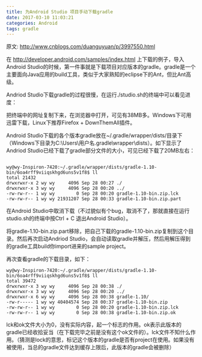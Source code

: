 ```yaml
---
title: 为Android Studio 项目手动下载gradle
date: 2017-03-10 11:03:21
categories: Android
tags: gradle
---
```


原文:  http://www.cnblogs.com/duanguyuan/p/3997550.html

在 http://developer.android.com/samples/index.html 上下载的例子，导入Android Studio的时候，第一件事就是下载项目对应版本的gradle。gradle是一个主要面向Java应用的build工具，类似于大家熟知的eclipse下的Ant，但比Ant高级。

<!-- more -->

Andriod Studio下载gradle的过程很慢，在运行./studio.sh的终端中可以看见进度：


把终端中的网址复制下来，在浏览器中打开，可见有38MB多。Windows下可用迅雷下载，Linux下推荐Firefox + DownThemAll插件。

Android Studio下载的各个版本gradle放在~/.gradle/wrapper/dists/目录下（Windows下目录为C:\Users\用户名\.gradle\wrapper\dists）。如下显示了Andriod Studio已经下载了gradle部分文件的大小，可见已经下载了20MB左右：

```

wy@wy-Inspiron-7420:~/.gradle/wrapper/dists/gradle-1.10-bin/6oa4rff9viiqskhgd6uns5v1f8$ ll
total 21432
drwxrwxr-x 2 wy wy     4096 Sep 28 00:27 ./
drwxrwxr-x 3 wy wy     4096 Sep 28 00:20 ../
-rw-rw-r-- 1 wy wy        0 Sep 28 00:20 gradle-1.10-bin.zip.lck
-rw-rw-r-- 1 wy wy 21931207 Sep 28 00:33 gradle-1.10-bin.zip.part

```


在Android Studio中取消下载（不过貌似有个bug，取消不了，那就直接在运行studio.sh的终端中按Ctrl + C 退出Android Studio）。

将gradle-1.10-bin.zip.part移除，把自己下载的gradle-1.10-bin.zip复制到这个目录。然后再次启动Andriod Studio，会自动读取gradle并解压，然后用解压得到的gradle工具build你import进来的sample project。

再次查看gradle的下载目录，如下：

```
wy@wy-Inspiron-7420:~/.gradle/wrapper/dists/gradle-1.10-bin/6oa4rff9viiqskhgd6uns5v1f8$ ll
total 39472
drwxrwxr-x 3 wy wy     4096 Sep 28 00:38 ./
drwxrwxr-x 3 wy wy     4096 Sep 28 00:20 ../
drwxrwxr-x 6 wy wy     4096 Sep 28 00:38 gradle-1.10/
-rw-r----- 1 wy wy 40404574 Sep 28 00:37 gradle-1.10-bin.zip
-rw-rw-r-- 1 wy wy        0 Sep 28 00:20 gradle-1.10-bin.zip.lck
-rw-rw-r-- 1 wy wy        0 Sep 28 00:38 gradle-1.10-bin.zip.ok

```

lck和ok文件大小为0，没有实际内容，起一个标志的作用。ok表示此版本的gradle已经收拾妥当（在下载完毕之前是没有这个ok文件的）。lck文件不知什么作用。（猜测是lock的意思，标记这个版本的gradle是否有project在使用。如果没有被使用，当总的gradle文件达到缓存上限后，此版本的gradle会被删除）